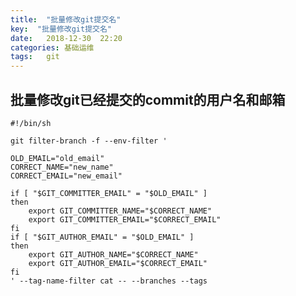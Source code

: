 ```yaml
---
title:  "批量修改git提交名"
key:  "批量修改git提交名"
date:   2018-12-30  22:20
categories: 基础运维
tags:   git
---
```



## 批量修改git已经提交的commit的用户名和邮箱

    #!/bin/sh

    git filter-branch -f --env-filter '

    OLD_EMAIL="old_email"
    CORRECT_NAME="new_name"
    CORRECT_EMAIL="new_email"

    if [ "$GIT_COMMITTER_EMAIL" = "$OLD_EMAIL" ]
    then
        export GIT_COMMITTER_NAME="$CORRECT_NAME"
        export GIT_COMMITTER_EMAIL="$CORRECT_EMAIL"
    fi
    if [ "$GIT_AUTHOR_EMAIL" = "$OLD_EMAIL" ]
    then
        export GIT_AUTHOR_NAME="$CORRECT_NAME"
        export GIT_AUTHOR_EMAIL="$CORRECT_EMAIL"
    fi
    ' --tag-name-filter cat -- --branches --tags



